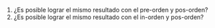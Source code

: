 1.	¿Es posible lograr el mismo resultado con el pre-orden y pos-orden?
2.	¿Es posible lograr el mismo resultado con el in-orden y pos-orden?

